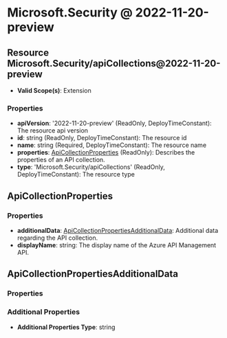 # Microsoft.Security @ 2022-11-20-preview

## Resource Microsoft.Security/apiCollections@2022-11-20-preview
* **Valid Scope(s)**: Extension
### Properties
* **apiVersion**: '2022-11-20-preview' (ReadOnly, DeployTimeConstant): The resource api version
* **id**: string (ReadOnly, DeployTimeConstant): The resource id
* **name**: string (Required, DeployTimeConstant): The resource name
* **properties**: [ApiCollectionProperties](#apicollectionproperties) (ReadOnly): Describes the properties of an API collection.
* **type**: 'Microsoft.Security/apiCollections' (ReadOnly, DeployTimeConstant): The resource type

## ApiCollectionProperties
### Properties
* **additionalData**: [ApiCollectionPropertiesAdditionalData](#apicollectionpropertiesadditionaldata): Additional data regarding the API collection.
* **displayName**: string: The display name of the Azure API Management API.

## ApiCollectionPropertiesAdditionalData
### Properties
### Additional Properties
* **Additional Properties Type**: string

